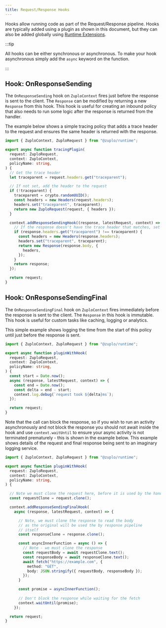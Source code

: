 ```yaml
---
title: Request/Response Hooks
---
```


Hooks allow running code as part of the Request/Response pipeline. Hooks are
typically added using a plugin as shown in this document, but they can also be
added globally using [Runtime Extensions](./runtime-extensions.md).

:::tip

All hooks can be either synchronous or asynchronous. To make your hook
asynchronous simply add the `async` keyword on the function.

:::

## Hook: OnResponseSending

The `OnResponseSending` hook on `ZuploContext` fires just before the response is
sent to the client. The `Response` can be modified by returning a new `Response`
from this hook. This hook is useful for creating an inbound policy that also
needs to run some logic after the response is returned from the handler.

The example below shows a simple tracing policy that adds a trace header to the
request and ensures the same header is returned with the response.

```ts
import { ZuploContext, ZuploRequest } from "@zuplo/runtime";

export async function tracingPlugin(
  request: ZuploRequest,
  context: ZuploContext,
  policyName: string,
) {
  // Get the trace header
  let traceparent = request.headers.get("traceparent");

  // If not set, add the header to the request
  if (!traceparent) {
    traceparent = crypto.randomUUID();
    const headers = new Headers(request.headers);
    headers.set("traceparent", traceparent);
    return new ZuploRequest(request, { headers });
  }

  context.addResponseSendingHook((response, latestRequest, context) => {
    // If the response doesn't have the trace header that matches, set it
    if (response.headers.get("traceparent") !== traceparent) {
      const headers = new Headers(response.headers);
      headers.set("traceparent", traceparent);
      return new Response(response.body, {
        headers,
      });
    }
    return response;
  });

  return request;
}
```

## Hook: OnResponseSendingFinal

The `OnResponseSendingFinal` hook on `ZuploContext` fires immediately before the
response is sent to the client. The `Response` in this hook is immutable. This
hook is useful for custom tasks like caching, logging or analytics.

This simple example shows logging the time from the start of this policy until
just before the response is sent.

```ts
import { ZuploContext, ZuploRequest } from "@zuplo/runtime";

export async function pluginWithHook(
  request: ZuploRequest,
  context: ZuploContext,
  policyName: string,
) {
  const start = Date.now();
  async (response, latestRequest, context) => {
    const end = Date.now();
    const delta = end - start;
    context.log.debug(`request took ${delta}ms`);
  });

  return request;
}
```

Note that the call can block the response, so if you wish to run an activity asynchronously
and not block the response you should not await inside the hook and use `context.waitUntil` 
to ensure your async activity is not terminated prematurely - this is shown in the example
below. This example shows details of the request and final response being sent to an imaginary
logging service.

```ts
import { ZuploContext, ZuploRequest } from "@zuplo/runtime";

export async function pluginWithHook(
  request: ZuploRequest,
  context: ZuploContext,
  policyName: string,
) {

  // Note we must clone the request here, before it is used by the handler
  const requestClone = request.clone();

  context.addResponseSendingFinalHook(
    async (response, latestRequest, context) => {

      // Note, we must clone the response to read the body
      // as the original will be used the by response pipeline
      // itself
      const responseClone = response.clone();

      const asyncInnerFunction = async () => {
        // Note - we must clone the response
        const requestBody = await requestClone.text();
        const responseBody = await responseClone.text();
        await fetch("https://example.com", {
          method: "GET",
          body: JSON.stringify({ requestBody, responseBody });
        });
      }

      const promise = asyncInnerFunction();
      
      // Don't block the response while waiting for the fetch
      context.waitUntil(promise);
    });

  return request;
}
```
